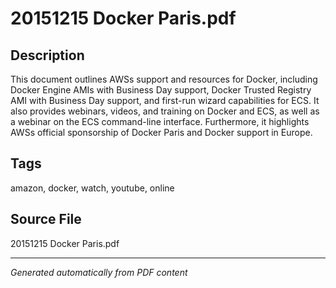 # 20151215 Docker Paris.pdf

## Description
This document outlines AWSs support and resources for Docker, including Docker Engine AMIs with Business Day support, Docker Trusted Registry AMI with Business Day support, and first-run wizard capabilities for ECS. It also provides webinars, videos, and training on Docker and ECS, as well as a webinar on the ECS command-line interface. Furthermore, it highlights AWSs official sponsorship of Docker Paris and Docker support in Europe.
## Tags
amazon, docker, watch, youtube, online

## Source File
20151215 Docker Paris.pdf

---
*Generated automatically from PDF content*
